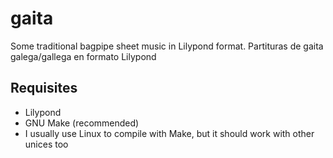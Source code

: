 gaita
=====

Some traditional bagpipe sheet music in Lilypond format. Partituras de gaita galega/gallega en formato Lilypond

Requisites
----------

 * Lilypond
 * GNU Make (recommended)
 * I usually use Linux to compile with Make, but it should work with other unices too


